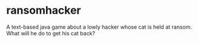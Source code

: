# ransomhacker
A text-based java game about a lowly hacker whose cat is held at ransom. What will he do to get his cat back?
